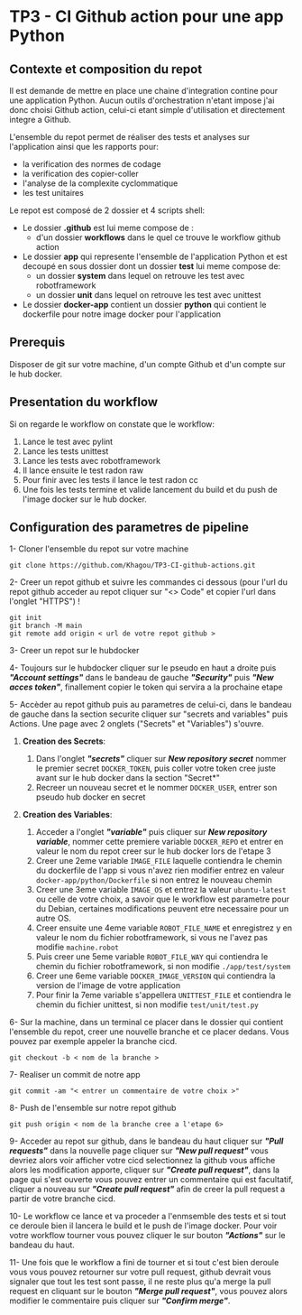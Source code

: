 # TP3 - CI Github action pour une app Python

## Contexte et composition du repot

Il est demande de mettre en place une chaine d'integration contine pour une application Python. Aucun outils d'orchestration n'etant impose j'ai donc choisi Github action, celui-ci etant simple d'utilisation et directement integre a Github.

L'ensemble du repot permet de réaliser des tests et analyses sur l'application ainsi que les rapports pour:

- la verification des normes de codage
- la verification des copier-coller
- l'analyse de la complexite cyclommatique
- les test unitaires

Le repot est composé de 2 dossier et 4 scripts shell:

- Le dossier **.github** est lui meme compose de :
  - d'un dossier **workflows** dans le quel ce trouve le workflow github action
- Le dossier **app** qui represente l'ensemble de l'application Python et est decoupé en sous dossier dont un dossier **test** lui meme compose de:
  - un dossier **system** dans lequel on retrouve les test avec robotframework
  - un dossier **unit** dans lequel on retrouve les test avec unittest
- Le dossier **docker-app** contient un dossier **python** qui contient le dockerfile pour notre image docker pour l'application

## Prerequis

Disposer de git sur votre machine, d'un compte Github et d'un compte sur le hub docker.

## Presentation du workflow

Si on regarde le workflow on constate que le workflow:

1. Lance le test avec pylint
2. Lance les tests unittest
3. Lance les tests avec robotframework
4. Il lance ensuite le test radon raw
5. Pour finir avec les tests il lance le test radon cc
6. Une fois les tests termine et valide lancement du build et du push de l'image docker sur le hub docker.

## Configuration des parametres de pipeline

1- Cloner l'ensemble du repot sur votre machine

```
git clone https://github.com/Khagou/TP3-CI-github-actions.git
```

2- Creer un repot github et suivre les commandes ci dessous (pour l'url du repot github acceder au repot cliquer sur "<> Code" et copier l'url dans l'onglet "HTTPS") !

```
git init
git branch -M main
git remote add origin < url de votre repot github >
```

3- Creer un repot sur le hubdocker

4- Toujours sur le hubdocker cliquer sur le pseudo en haut a droite puis **_"Account settings"_** dans le bandeau de gauche **_"Security"_** puis **_"New acces token"_**, finallement copier le token qui servira a la prochaine etape

5- Accèder au repot github puis au parametres de celui-ci, dans le bandeau de gauche dans la section securite cliquer sur "secrets and variables" puis Actions. Une page avec 2 onglets ("Secrets" et "Variables") s'ouvre.

1.  **Creation des Secrets**:

    1. Dans l'onglet **_"secrets"_** cliquer sur **_New repository secret_** nommer le premier secret `DOCKER_TOKEN`, puis coller votre token cree juste avant sur le hub docker dans la section "Secret\*"
    2. Recreer un nouveau secret et le nommer `DOCKER_USER`, entrer son pseudo hub docker en secret

2.  **Creation des Variables**:
    1. Acceder a l'onglet **_"variable"_** puis cliquer sur **_New repository variable_**, nommer cette premiere variable `DOCKER_REPO` et entrer en valeur le nom du repot creer sur le hub docker lors de l'etape 3
    2. Creer une 2eme variable `IMAGE_FILE` laquelle contiendra le chemin du dockerfile de l'app si vous n'avez rien modifier entrez en valeur `docker-app/python/Dockerfile` si non entrez le nouveau chemin
    3. Creer une 3eme variable `IMAGE_OS` et entrez la valeur `ubuntu-latest` ou celle de votre choix, a savoir que le workflow est parametre pour du Debian, certaines modifications peuvent etre necessaire pour un autre OS.
    4. Creer ensuite une 4eme variable `ROBOT_FILE_NAME` et enregistrez y en valeur le nom du fichier robotframework, si vous ne l'avez pas modifie `machine.robot`
    5. Puis creer une 5eme variable `ROBOT_FILE_WAY` qui contiendra le chemin du fichier robotframework, si non modifie `./app/test/system`
    6. Creer une 6eme variable `DOCKER_IMAGE_VERSION` qui contiendra la version de l'image de votre application
    7. Pour finir la 7eme variable s'appellera `UNITTEST_FILE` et contiendra le chemin du fichier unittest, si non modifie `test/unit/test.py`

6- Sur la machine, dans un terminal ce placer dans le dossier qui contient l'ensemble du repot, creer une nouvelle branche et ce placer dedans. Vous pouvez par exemple appeler la branche cicd.

```
git checkout -b < nom de la branche >
```

7- Realiser un commit de notre app

```
git commit -am "< entrer un commentaire de votre choix >"
```

8- Push de l'ensemble sur notre repot github

```
git push origin < nom de la branche cree a l'etape 6>
```

9- Acceder au repot sur github, dans le bandeau du haut cliquer sur **_"Pull requests"_** dans la nouvelle page cliquer sur **_"New pull request"_** vous devriez alors voir afficher votre cicd selectionnez la github vous affiche alors les modification apporte, cliquer sur **_"Create pull request"_**, dans la page qui s'est ouverte vous pouvez entrer un commentaire qui est facultatif, cliquer a nouveau sur **_"Create pull request"_** afin de creer la pull request a partir de votre branche cicd.

10- Le workflow ce lance et va proceder a l'enmsemble des tests et si tout ce deroule bien il lancera le build et le push de l'image docker. Pour voir votre workflow tourner vous pouvez cliquer le sur bouton **_"Actions"_** sur le bandeau du haut.

11- Une fois que le workflow a fini de tourner et si tout c'est bien deroule vous vous pouvez retourner sur votre pull request, github devrait vous signaler que tout les test sont passe, il ne reste plus qu'a merge la pull request en cliquant sur le bouton **_"Merge pull request"_**, vous pouvez alors modifier le commentaire puis cliquer sur **_"Confirm merge"_**.
